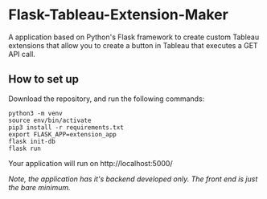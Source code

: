 # Flask-Tableau-Extension-Maker

A application based on Python's Flask framework to create custom Tableau extensions that allow you to create a button in Tableau that executes a GET API call.

## How to set up

Download the repository, and run the following commands:

```
python3 -m venv
source env/bin/activate
pip3 install -r requirements.txt
export FLASK_APP=extension_app
flask init-db
flask run
```

Your application will run on http://localhost:5000/

*Note, the application has it's backend developed only. The front end is just the bare minimum.*
